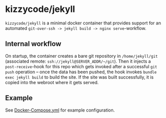 # kizzycode/jekyll

`kizzycode/jekyll` is a minimal docker container that provides support for an automated
`git-over-ssh -> jekyll build -> nginx serve`-workflow.

## Internal workflow
On startup, the container creates a bare git repository in `/home/jekyll/git` (associated remote:
`ssh://jekyll@SERVER_ADDR/~/git`). Then it injects a `post-receive`-hook for this repo which gets invoked after a
successful `git push` operation – once the data has been pushed, the hook invokes `bundle exec jekyll build` to build
the site. If the site was built successfully, it is copied into the webroot where it gets served.

## Example
See [Docker-Compose.yml](Docker-Compose.yml) for example configuration.
